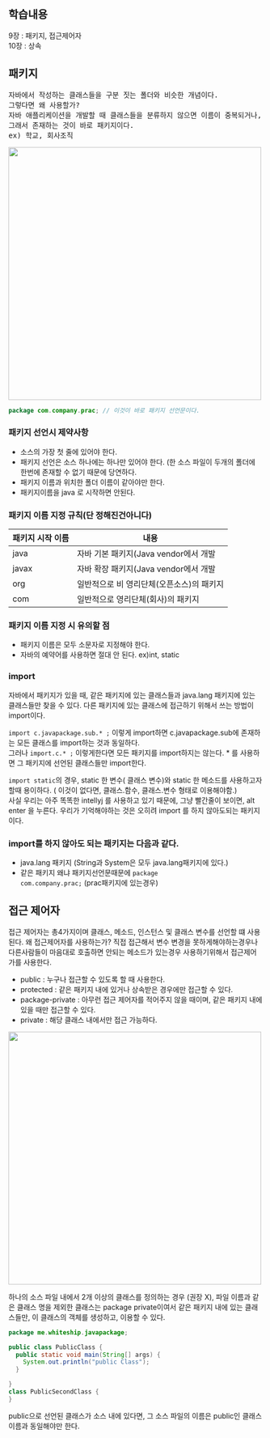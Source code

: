 ## 학습내용
9장 : 패키지, 접근제어자 <br>
10장 : 상속

## 패키지
<pre>
자바에서 작성하는 클래스들을 구분 짓는 폴더와 비슷한 개념이다.
그렇다면 왜 사용할가?
자바 애플리케이션을 개발할 때 클래스들을 분류하지 않으면 이름이 중복되거나, 어떤 클래스가 어떤 일을 하는지 혼동되는 일이 발생한다.
그래서 존재하는 것이 바로 패키지이다. 
ex) 학교, 회사조직
</pre>

<img src="https://img1.daumcdn.net/thumb/R1280x0/?scode=mtistory2&fname=https%3A%2F%2Fblog.kakaocdn.net%2Fdn%2FbXu11o%2FbtqRwaqG86L%2FuzdHgz2rdK7w93gZn79vkk%2Fimg.png" width="500">


```java
package com.company.prac; // 이것이 바로 패키지 선언문이다.
```

### 패키지 선언시 제약사항
- 소스의 가장 첫 줄에 있어야 한다.
- 패키지 선언은 소스 하나에는 하나만 있어야 한다. (한 소스 파일이 두개의 폴더에 한번에 존재할 수 없기 때문에 당연하다.
- 패키지 이름과 위치한 폴더 이름이 같아야만 한다.
- 패키지이름을 java 로 시작하면 안된다.

### 패키지 이름 지정 규칙(단 정해진건아니다)
|패키지 시작 이름|내용|
|------|---|
|java|자바 기본 패키지(Java vendor에서 개발|
|javax|자바 확장 패키지(Java vendor에서 개발|
|org|일반적으로 비 영리단체(오픈소스)의 패키지|
|com|일반적으로 영리단체(회사)의 패키지|

### 패키지 이름 지정 시 유의할 점
- 패키지 이름은 모두 소문자로 지정해야 한다.
- 자바의 예약어를 사용하면 절대 안 된다. ex)int, static 

### import
자바에서 패키지가 있을 때, 같은 패키지에 있는 클래스들과 java.lang 패키지에 있는 클래스들만 찾을 수 있다.
다른 패키지에 있는 클래스에 접근하기 위해서 쓰는 방법이 import이다.

<code>import c.javapackage.sub.* ;</code>
이렇게 import하면 c.javapackage.sub에 존재하는 모든 클래스를 import하는 것과 동일하다. <br>
그러나 <code>import.c.* ;</code> 이렇게한다면 모든 패키지를 import하지는 않는다. * 를 사용하면 그 패키지에 선언된 클래스들만 import한다.

<code>import static</code>의 경우, static 한 변수( 클래스 변수)와 static 한 메소드를 사용하고자 할때 용이하다. ( 이것이 없다면, 클래스.함수, 클래스.변수 형태로 이용해야함.)<br>
사실 우리는 아주 똑똑한 intellyj 를 사용하고 있기 때문에, 그냥 빨간줄이 보이면, alt enter 을 누른다. 우리가 기억해야하는 것은 오히려 import 를 하지 않아도되는 패키지이다.

### import를 하지 않아도 되는 패키지는 다음과 같다.
- java.lang 패키지 (String과 System은 모두 java.lang패키지에 있다.)
- 같은 패키지 왜냐 패키지선언문때문에 <code>package com.company.prac;</code> (prac패키지에 있는경우)

## 접근 제어자
접근 제어자는 총4가지이며 클래스, 메소드, 인스턴스 및 클래스 변수를 선언할 떄 사용된다. 
왜 접근제어자를 사용하는가? 직접 접근해서 변수 변경을 못하게해야하는경우나 다른사람들이 마음대로 호출하면 안되는 메소드가 있는경우 사용하기위해서 접근제어가를 사용한다.
- public : 누구나 접근할 수 있도록 할 때 사용한다.
- protected : 같은 패키지 내에 있거나 상속받은 경우에만 접근할 수 있다.
- package-private : 아무런 접근 제어자를 적어주지 않을 때이며, 같은 패키지 내에 있을 때만 접근할 수 있다.
- private : 해당 클래스 내에서만 접근 가능하다.
<img src="https://img1.daumcdn.net/thumb/R1280x0/?scode=mtistory2&fname=https%3A%2F%2Fblog.kakaocdn.net%2Fdn%2FKb2tD%2FbtqRrPm3DAn%2F9Q28T3eXG4n3kukPuMiup0%2Fimg.png" width="500">

하나의 소스 파일 내에서 2개 이상의 클래스를 정의하는 경우 (권장 X), 파일 이름과 같은 클래스 명을 제외한 클래스는 package private이여서 같은 패키지 내에 있는 클래스들만, 이 클래스의 객체를 생성하고, 이용할 수 있다.
```java
package me.whiteship.javapackage;

public class PublicClass {
  public static void main(String[] args) {
    System.out.println("public Class");
  }

}
class PublicSecondClass {
}
```

public으로 선언된 클래스가 소스 내에 있다면, 그 소스 파일의 이름은 public인 클래스 이름과 동일해야만 한다.

